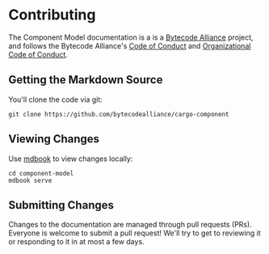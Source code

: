 # Contributing

The Component Model documentation is a is a [Bytecode Alliance](https://bytecodealliance.org/) project, and follows the Bytecode Alliance's [Code of Conduct](CODE_OF_CONDUCT.md) and [Organizational Code of Conduct](ORG_CODE_OF_CONDUCT.md).

## Getting the Markdown Source

You'll clone the code via git:

```
git clone https://github.com/bytecodealliance/cargo-component
```

## Viewing Changes

Use [mdbook](https://rust-lang.github.io/mdBook/) to view changes locally:

```
cd component-model
mdbook serve
```

## Submitting Changes

Changes to the documentation are managed through pull requests (PRs). Everyone is welcome to submit a pull request! We'll try to get to reviewing it or responding to it in at most a few days.
